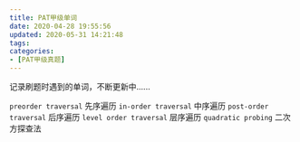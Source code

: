 ```yaml
---
title: PAT甲级单词
date: 2020-04-28 19:55:56
updated: 2020-05-31 14:21:48
tags:
categories:
- [PAT甲级真题]
---
```


记录刷题时遇到的单词，不断更新中......

`preorder traversal` 先序遍历
`in-order traversal` 中序遍历
`post-order traversal` 后序遍历
`level order traversal` 层序遍历
`quadratic probing` 二次方探查法

<!--more-->
